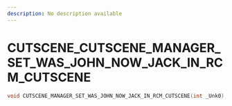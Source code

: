 ```yaml
---
description: No description available 
---
```


# CUTSCENE\_CUTSCENE_MANAGER_SET_WAS_JOHN_NOW_JACK_IN_RCM_CUTSCENE

```cpp
void CUTSCENE_MANAGER_SET_WAS_JOHN_NOW_JACK_IN_RCM_CUTSCENE(int _Unk0);
```